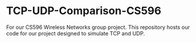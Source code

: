 # TCP-UDP-Comparison-CS596
For our CS596 Wireless Networks group project. This repository hosts our code for our project designed to simulate TCP and UDP.
